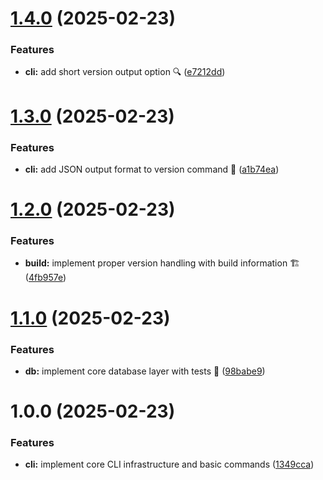 # [1.4.0](https://github.com/lindehoff/Budget-Assist/compare/v1.3.0...v1.4.0) (2025-02-23)


### Features

* **cli:** add short version output option 🔍 ([e7212dd](https://github.com/lindehoff/Budget-Assist/commit/e7212dd52d4f3b8da9f23f076aa47f36e8b3a105))

# [1.3.0](https://github.com/lindehoff/Budget-Assist/compare/v1.2.0...v1.3.0) (2025-02-23)


### Features

* **cli:** add JSON output format to version command 🔄 ([a1b74ea](https://github.com/lindehoff/Budget-Assist/commit/a1b74eaacf9f5d2ffe2d4e596287206f382d6972))

# [1.2.0](https://github.com/lindehoff/Budget-Assist/compare/v1.1.0...v1.2.0) (2025-02-23)


### Features

* **build:** implement proper version handling with build information 🏗️ ([4fb957e](https://github.com/lindehoff/Budget-Assist/commit/4fb957ea8deef9ba5ea48c20f0730347f6cd8dce))

# [1.1.0](https://github.com/lindehoff/Budget-Assist/compare/v1.0.0...v1.1.0) (2025-02-23)


### Features

* **db:** implement core database layer with tests 🎉 ([98babe9](https://github.com/lindehoff/Budget-Assist/commit/98babe9461cd86447c832209f68b5c516b925e69))

# 1.0.0 (2025-02-23)


### Features

* **cli:** implement core CLI infrastructure and basic commands ([1349cca](https://github.com/lindehoff/Budget-Assist/commit/1349ccaf148e66187f861600c17937d4f45bd3ed))

